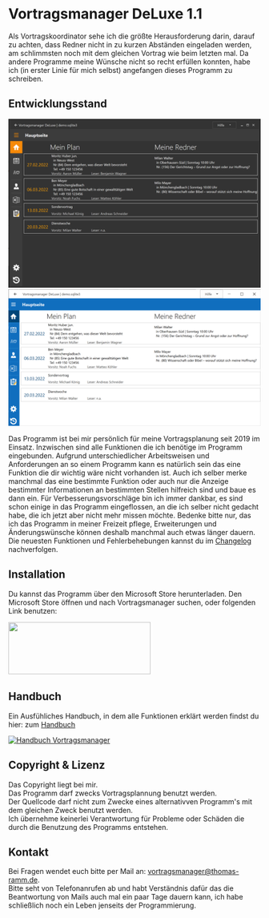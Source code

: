 # Vortragsmanager DeLuxe 1.1

Als Vortragskoordinator sehe ich die größte Herausforderung darin, darauf zu achten, dass Redner nicht in zu kurzen Abständen eingeladen werden, am schlimmsten noch mit dem gleichen Vortrag wie beim letzten mal.
Da andere Programme meine Wünsche nicht so recht erfüllen konnten, 
habe ich (in erster Linie für mich selbst) angefangen dieses Programm zu schreiben. 

## Entwicklungsstand

![Startseite](docs/images/Hauptseite.png)
![Startseite](docs/images/HauptseiteHell.png)

Das Programm ist bei mir persönlich für meine Vortragsplanung seit 2019 im Einsatz. Inzwischen sind alle Funktionen die ich benötige im Programm eingebunden.
Aufgrund unterschiedlicher Arbeitsweisen und Anforderungen an so einem Programm kann es natürlich sein das eine Funktion die dir wichtig wäre nicht vorhanden ist.
Auch ich selber merke manchmal das eine bestimmte Funktion oder auch nur die Anzeige bestimmter Informationen an bestimmten Stellen hilfreich sind und baue es dann ein.
Für Verbesserungsvorschläge bin ich immer dankbar, es sind schon einige in das Programm eingeflossen, an die ich selber nicht gedacht habe, die ich jetzt aber nicht mehr missen möchte.
Bedenke bitte nur, das ich das Programm in meiner Freizeit pflege, Erweiterungen und Änderungswünsche können deshalb manchmal auch etwas länger dauern.
Die neuesten Funktionen und Fehlerbehebungen kannst du im [Changelog](Changelog.md) nachverfolgen.

## Installation

Du kannst das Programm über den Microsoft Store herunterladen.
Den Microsoft Store öffnen und nach Vortragsmanager suchen, oder folgenden Link benutzen:

<a href="//www.microsoft.com/store/apps/9P4DT3VQLP3H?cid=storebadge&ocid=badge">
<img src="https://developer.microsoft.com/store/badges/images/German_get-it-from-MS.png" style="width: 284px; height: 104px;"/>
</a>

## Handbuch

Ein Ausfühliches Handbuch, in dem alle Funktionen erklärt werden findst du hier:
zum [Handbuch](https://thomasramm.github.io/Vortragsmanager/)

[![Handbuch Vortragsmanager](https://img.shields.io/badge/Handbuch-Vortragsmanager-blue?style=for-the-badge)](https://thomasramm.github.io/Vortragsmanager/)

## Copyright & Lizenz

Das Copyright liegt bei mir.   
Das Programm darf zwecks Vortragsplannung benutzt werden.  
Der Quellcode darf nicht zum Zwecke eines alternativven Programm's mit dem gleichen Zweck benutzt werden.  
Ich übernehme keinerlei Verantwortung für Probleme oder Schäden die durch die Benutzung des Programms entstehen.

## Kontakt

Bei Fragen wendet euch bitte per Mail an: vortragsmanager@thomas-ramm.de.  
Bitte seht von Telefonanrufen ab und habt Verständnis dafür das die Beantwortung von Mails auch mal ein paar Tage dauern kann,
ich habe schließlich noch ein Leben jenseits der Programmierung.
